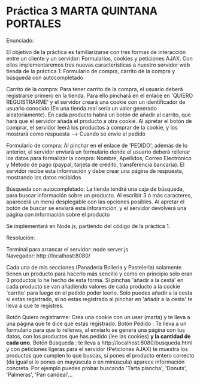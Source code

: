 # Práctica 3 MARTA QUINTANA PORTALES

Enunciado:

El objetivo de la práctica es familiarizarse con tres formas de interacción entre un cliente y un servidor: Formularios, cookies y peticiones AJAX. Con ellos implementaremos tres nuevas características a nuestro servidor web tienda de la práctica 1: Formulario de compra, carrito de la compra y búsqueda con autocompletado

Carrito de la compra: Para tener carrito de la compra, el usuario deberá registrarse primero en la tienda. Para ello pinchará en el enlace en 'QUIERO REGUISTRARME' y el servidor creará una cookie con un identificador de usuario conocido (En una tienda real sería un valor generado aleatoriamente). En cada producto habrá un botón de añadir al carrito, que hará que el servidor añada el producto a otra cookie. Al apretar el botón de comprar, el servidor leerá los productos a comprar de la cookie, y los mostrará como respuesta --> Cuando se envie el pedido

Formulario de compra: Al pinchar en el enlace de 'PEDIDO', además de lo anterior, el servidor enviará un formulario donde el usuario deberá rellenar los datos para formalizar la compra: Nombre, Apellidos, Correo Electrónico y Método de pago (paypal, tarjeta de crédito, transferencia bancaria). El servidor recibe esta información y debe crear una página de respuesta, mostrando los datos recibidos

Búsqueda con autocompletado: La tienda tendrá una caja de búsqueda, para buscar información sobre un producto. Al escribir 3 ó más caracteres, aparecerá un menú desplegable con las opciones posibles. Al apretar el botón de buscar se enviará esta inforamción, y el servidor devolverá una página con información sobre el producto

Se implementará en Node.js, partiendo del código de la práctica 1.


Resolución:

Terminal para arrancar el servidor:  node server.js  
Navegador:   http://localhost:8080/

Cada una de mis secciones (Panadería Bolleria y Pastelería) solamente tienen un producto para hacerlo más sencillo y como en principio sólo eran 3 productos lo he hecho de esta forma.
Si pinchas 'añadir a la cesta' en cada producto se van  añadiendo valores de cada producto a la cookie 'carrito' para luego en el pedido poder leerlo.
Solo puedes añadir a la cesta si estas registrado, si no estas registrado al pinchar en 'añadir a la cesta' te lleva a que te registres.

Botón Quiero registrarme: Crea una cookie con un user (marta) y  te lleva a una página que te dice que estas registrado.
Botón Pedido : Te lleva a un formulario para que lo rellenes, al enviarlo se genera una página con tus datos, con los productos que has pedido (lee las cookies) **y la cantidad de cada uno.** 
Botón Búsqueda : te lleva a http://localhost:8080/busqueda.html y con peticiones ligeras para el servidor (Peticiones AJAX) te muestra los productos que cumplen lo que buscas, si pones el producto entero correcto (da igual si lo pones en mayúscula o en minúscula) aparece información concreta. Por ejemplo puedes probar buscando 'Tarta plancha', 'Donuts', 'Palmeras', 'Pan candeal'...
